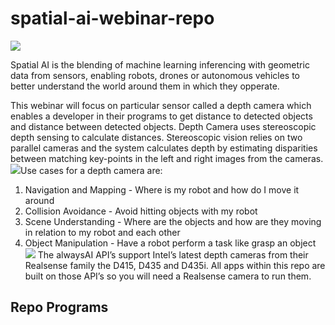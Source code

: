 # spatial-ai-webinar-repo
![](spatial-ai-webinar-repo/realsense%202.jpeg)

Spatial AI is the blending of machine learning inferencing with geometric data from sensors, enabling  robots, drones or autonomous vehicles to better understand the world around them in which they opperate.

This webinar will focus on particular sensor called  a depth camera which enables a developer in their programs to get distance to detected objects and distance between detected objects.  Depth Camera uses stereoscopic depth sensing to calculate distances.  Stereoscopic vision relies on two parallel cameras and the system calculates depth by estimating disparities between matching key-points in the left and right images from the cameras.
![](spatial-ai-webinar-repo/Screen%20Shot%202020-06-14%20at%2010.29.02%20AM%202.png)Use cases for a depth camera are:
1. Navigation and Mapping - Where is my robot and how do I move it around
2. Collision Avoidance - Avoid hitting objects with my robot
3. Scene Understanding - Where are the objects and how are they moving in relation to my robot and each other
4. Object Manipulation - Have a robot perform a task like grasp an object
![](spatial-ai-webinar-repo/realsesne%20D400%20camera%20famliy%202.jpeg)
The alwaysAI API’s support Intel’s latest depth cameras from their Realsense family the D415, D435 and D435i.  All apps within this repo are built on those API’s so you will need a Realsense camera to run them.

## Repo Programs
